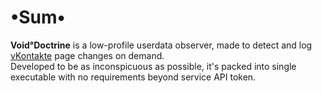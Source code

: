 # •Sum•
__Void°Doctrine__ is a low-profile userdata observer, made to detect and log [vKontakte](https://vk.com) page changes on demand.  
Developed to be as inconspicuous as possible, it's packed into single executable with no requirements beyond service API token.
